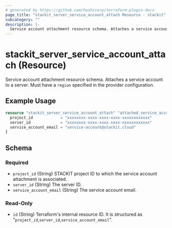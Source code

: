 ```yaml
---
# generated by https://github.com/hashicorp/terraform-plugin-docs
page_title: "stackit_server_service_account_attach Resource - stackit"
subcategory: ""
description: |-
  Service account attachment resource schema. Attaches a service account to a server. Must have a region specified in the provider configuration.
---
```


# stackit_server_service_account_attach (Resource)

Service account attachment resource schema. Attaches a service account to a server. Must have a `region` specified in the provider configuration.

## Example Usage

```terraform
resource "stackit_server_service_account_attach" "attached_service_account" {
  project_id            = "xxxxxxxx-xxxx-xxxx-xxxx-xxxxxxxxxxxx"
  server_id             = "xxxxxxxx-xxxx-xxxx-xxxx-xxxxxxxxxxxx"
  service_account_email = "service-account@stackit.cloud"
}
```

<!-- schema generated by tfplugindocs -->
## Schema

### Required

- `project_id` (String) STACKIT project ID to which the service account attachment is associated.
- `server_id` (String) The server ID.
- `service_account_email` (String) The service account email.

### Read-Only

- `id` (String) Terraform's internal resource ID. It is structured as "`project_id`,`server_id`,`service_account_email`".
